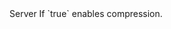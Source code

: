 <function name="SetCompressionMode" parent="CNetChan" type="classfunc">
	<description>
		<added version="0.7"></added>
	</description>
	<realm>Server</realm>
	<args>
		<arg name="compression" type="boolean" default="false">If `true` enables compression.</arg>
	</args>
</function>